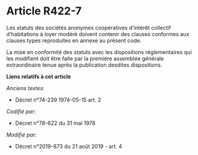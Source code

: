 # Article R422-7

Les statuts des sociétés anonymes coopératives d'intérêt collectif d'habitations à loyer modéré doivent contenir des clauses
conformes aux clauses types reproduites en annexe au présent code.

La mise en conformité des statuts avec les dispositions réglementaires qui les modifient doit être faite par la première
assemblée générale extraordinaire tenue après la publication desdites dispositions.

**Liens relatifs à cet article**

_Anciens textes_:

  - Décret n°74-239 1974-05-15 art. 2

_Codifié par_:

  - Décret n°78-622 du 31 mai 1978

_Modifié par_:

  - Décret n°2019-873 du 21 août 2019 - art. 4
